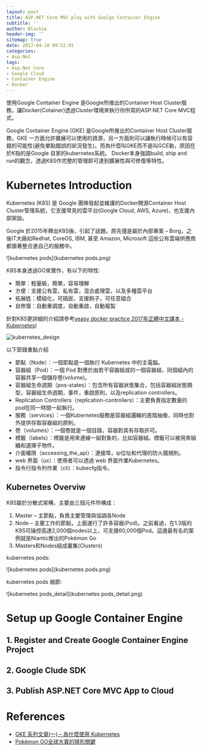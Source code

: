 ```yaml
---
layout: post
title: ASP.NET Core MVC play with Goolge Container Engine
subtitle: ''
author: Blackie
header-img: ''
sitemap: true
date: 2017-04-10 09:52:01
categories:
- Asp.Net
tags: 
- Asp.Net Core
- Google Cloud
- Container Engine
- Docker
---
```


使用Google Container Engine 是Google所推出的Container Host Cluster服務，讓Docker(Cotainer)透過Cluster環境來執行你所寫的ASP.NET Core MVC程式。

<!-- More -->

Google Container Engine (GKE) 是Google所推出的Container Host Cluster服務，GKE 一方面允許擴展可以使用的資源，另一方面則可以讓執行時候可以有容錯的可能性(避免單點錯誤的狀況發生)。而為什麼叫GKE而不是叫GCE勒，原因在於K指的是Google 自家的kubernetes系統。 Docker本身強調build, ship and run的觀念，透過K8S作完整的管理即可達到擴展性與可修復等特性。

# Kubernetes Introduction #

Kubernetes (K8S) 是 Google 團隊發起並維護的Docker開源Container Host Cluster管理系統，它支援常見的雲平台(Google Cloud, AWS, Azure)，也支援內部架設。

Google 於2015年釋出K8S後，引起了話題。原先僅是屬於內部專案 – Borg，之後IT大廠如Redhat, CoreOS, IBM, 甚至 Amazon, Microsoft 這些公有雲端供應商都搶著整合進自己的服務中。

![kubernetes pods](kubernetes pods.png)

K8S本身透過GO來實作，有以下的特性:

- 簡單：輕量級，簡單，容易理解
- 方便：支援公有雲，私有雲，混合處理雲，以及多種雲平台
- 拓展姓：模組化，可插拔，支援鉤子，可任意組合
- 自修復：自動重調度，自動重啟，自動複製

針對K8S更詳細的介紹請參考[yeasy docker practice 2017年正體中文譯本 - Kubernetes](https://wild0522.gitbooks.io/yeasy_dp/content/kubernetes/))

![kubernetes_design](kubernetes_design.jpg)

以下節錄重點介紹

- 節點（Node）：一個節點是一個執行 Kubernetes 中的主電腦。
- 容器組（Pod）：一個 Pod 對應於由若干容器組成的一個容器組，同個組內的容器共享一個儲存卷(volume)。
- 容器組生命週期（pos-states）：包含所有容器狀態集合，包括容器組狀態類型，容器組生命週期，事件，重啟原則，以及replication controllers。
- Replication Controllers（replication-controllers）：主要負責指定數量的pod在同一時間一起執行。
- 服務（services）：一個Kubernetes服務是容器組邏輯的進階抽像，同時也對外提供存取容器組的原則。
- 卷（volumes）：一個卷就是一個目錄，容器對其有存取許可。
- 標籤（labels）：標籤是用來連線一組對象的，比如容器組。標籤可以被用來組織和選擇子物件。
- 介面權限（accessing_the_api）：連接埠，ip位址和代理的防火牆規則。
- web 界面（ux）：使用者可以透過 web 界面作業Kubernetes。
- 指令行指令列作業（cli）：kubecfg指令。

## Kubernetes Overviw ##

K8S屬於分散式架構，主要由三個元件所構成：

1. Master – 主節點，負責主要管理與協調各Node
2. Node – 主要工作的節點，上面運行了許多容器(Pod)。之前看過，在1.3版的K8S可操控高達2,000個nodes以上，可支援60,000個Pod。這邊最有名的案例就是Niantic推出的Pokémon Go
3. Masters和Nodes組成叢集(Clusters)

kubernetes pods:

![kubernetes pods](kubernetes pods.png)

kubernetes pods 細節:

![kubernetes pods_detail](kubernetes pods_detail.png)

# Setup up Google Container Engine #

## 1. Register and Create Google Container Engine Project ##

## 2. Google Clude SDK ##

## 3. Publish ASP.NET Core MVC App to Cloud ##

# References #
- [GKE 系列文章(一) – 為什麼使用 Kubernetes](https://www.cool3c.com/article/119184)
- [Pokémon GO全球大賣的隱形關鍵](http://www.ithome.com.tw/voice/108907)